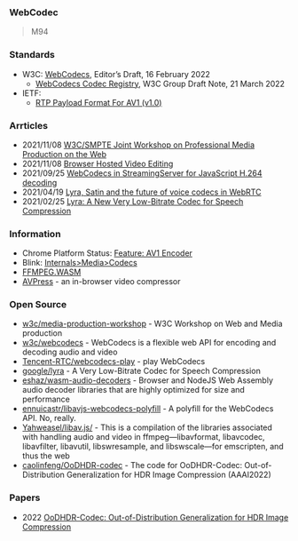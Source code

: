 ### WebCodec
> M94

### Standards
- W3C: [WebCodecs](https://w3c.github.io/webcodecs/), Editor’s Draft, 16 February 2022
    - [WebCodecs Codec Registry](https://www.w3.org/TR/webcodecs-codec-registry/), W3C Group Draft Note, 21 March 2022
- IETF: 
    - [RTP Payload Format For AV1 (v1.0)](https://aomediacodec.github.io/av1-rtp-spec/)



### Arrticles
- 2021/11/08 [W3C/SMPTE Joint Workshop on Professional Media Production on the Web](https://www.w3.org/2021/03/media-production-workshop/session-1.html)
- 2021/11/08 [Browser Hosted Video Editing](https://www.w3.org/2021/03/media-production-workshop/talks/james-pearce-browser-hosted-video-editing.html)
- 2021/09/25 [WebCodecs in StreamingServer for JavaScript H.264 decoding](https://alax.info/blog/2196)
- 2021/04/19 [Lyra, Satin and the future of voice codecs in WebRTC](https://bloggeek.me/lyra-satin-webrtc-voice-codecs/)
- 2021/02/25 [Lyra: A New Very Low-Bitrate Codec for Speech Compression](https://ai.googleblog.com/2021/02/lyra-new-very-low-bitrate-codec-for.html)



### Information
- Chrome Platform Status: [Feature: AV1 Encoder](https://chromestatus.com/feature/6206321818861568)
- Blink: [Internals>Media>Codecs](https://bugs.chromium.org/p/chromium/issues/list?q=component:Internals%3EMedia%3ECodecs)
- [FFMPEG.WASM](https://ffmpegwasm.netlify.app/)
- [AVPress](https://avpress.zaps.dev/) - an in-browser video compressor



### Open Source
- [w3c/media-production-workshop](https://github.com/w3c/media-production-workshop) - W3C Workshop on Web and Media production
- [w3c/webcodecs](https://github.com/w3c/webcodecs) - WebCodecs is a flexible web API for encoding and decoding audio and video
- [Tencent-RTC/webcodecs-play](https://github.com/Tencent-RTC/webcodecs-play) - play WebCodecs
- [google/lyra](https://github.com/google/lyra) - A Very Low-Bitrate Codec for Speech Compression
- [eshaz/wasm-audio-decoders](https://github.com/eshaz/wasm-audio-decoders) - Browser and NodeJS Web Assembly audio decoder libraries that are highly optimized for size and performance
- [ennuicastr/libavjs-webcodecs-polyfill](https://github.com/ennuicastr/libavjs-webcodecs-polyfill) - A polyfill for the WebCodecs API. No, really.
- [Yahweasel/libav.js/](https://github.com/Yahweasel/libav.js) - This is a compilation of the libraries associated with handling audio and video in ffmpeg—libavformat, libavcodec, libavfilter, libavutil, libswresample, and libswscale—for emscripten, and thus the web
- [caolinfeng/OoDHDR-codec](https://github.com/caolinfeng/OoDHDR-codec) - The code for OoDHDR-Codec: Out-of-Distribution Generalization for HDR Image Compression (AAAI2022)



### Papers
- 2022 [OoDHDR-Codec: Out-of-Distribution Generalization for HDR Image Compression](https://www.aaai.org/AAAI22Papers/AAAI-8610.CaoL.pdf)
